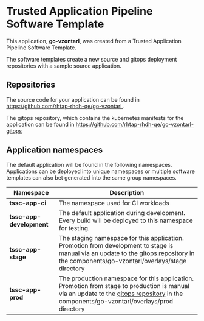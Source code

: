# Trusted Application Pipeline Software Template

This application, **go-vzontarl**, was created from a Trusted Application Pipeline Software Template.

The software templates create a new source and gitops deployment repositories with a sample source application. 

## Repositories

The source code for your application can be found in [https://github.com/rhtap-rhdh-qe/go-vzontarl ](https://github.com/rhtap-rhdh-qe/go-vzontarl ).
 
The gitops repository, which contains the kubernetes manifests for the application can be found in 
[https://github.com/rhtap-rhdh-qe/go-vzontarl-gitops ](https://github.com/rhtap-rhdh-qe/go-vzontarl-gitops ) 

## Application namespaces 

The default application will be found in the following namespaces. Applications can be deployed into unique namespaces or multiple software templates can also bet generated into the same group namespaces.  

|  Namespace   |  Description   |  
| -------- | -------- |
| **tssc-app-ci** | The namespace used for CI workloads |
| **tssc-app-development** | The default application during development. Every build will be deployed to this namespace for testing. |
| **tssc-app-stage** | The staging namespace for this application. Promotion from development to stage is manual via an update to the [gitops repository](https://github.com/rhtap-rhdh-qe/go-vzontarl-gitops ) in the components/go-vzontarl/overlays/stage directory |
| **tssc-app-prod** | The production namespace for this application. Promotion from stage to production is manual via an update to the [gitops repository](https://github.com/rhtap-rhdh-qe/go-vzontarl-gitops ) in the components/go-vzontarl/overlays/prod directory |